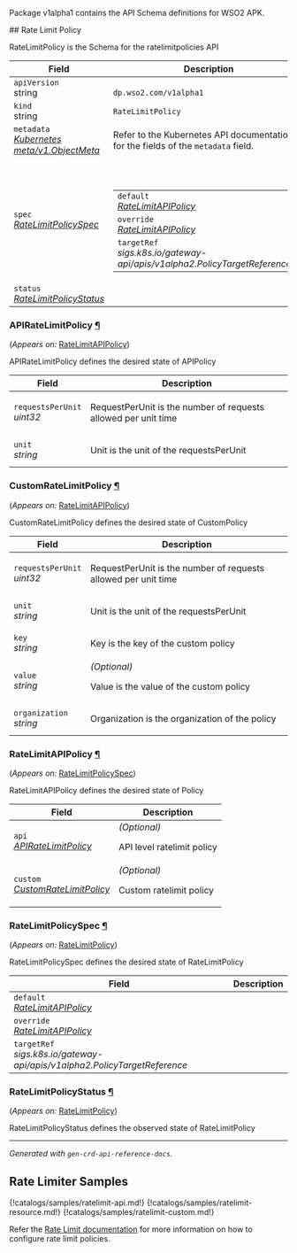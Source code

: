 <p>
<p>Package v1alpha1 contains the API Schema definitions for WSO2 APK.</p>
</p>
## Rate Limit Policy

<p>
<p>RateLimitPolicy is the Schema for the ratelimitpolicies API</p>
</p>
<table>
    <thead>
        <tr>
            <th>Field</th>
            <th>Description</th>
        </tr>
    </thead>
    <tbody>
        <tr>
            <td>
                <code>apiVersion</code></br>
                string
            </td>
            <td>
                <code>
dp.wso2.com/v1alpha1
</code>
            </td>
        </tr>
        <tr>
            <td>
                <code>kind</code></br>
                string
            </td>
            <td><code>RateLimitPolicy</code></td>
        </tr>
        <tr>
            <td>
                <code>metadata</code></br>
                <em>
                    <a href="https://kubernetes.io/docs/reference/generated/kubernetes-api/v1.23/#objectmeta-v1-meta">
                        Kubernetes meta/v1.ObjectMeta
                    </a>
                </em>
            </td>
            <td>
                Refer to the Kubernetes API documentation for the fields of the
                <code>metadata</code> field.
            </td>
        </tr>
        <tr>
            <td>
                <code>spec</code></br>
                <em>
                    <a href="#dp.wso2.com/v1alpha1.RateLimitPolicySpec">
                        RateLimitPolicySpec
                    </a>
                </em>
            </td>
            <td>
                <br />
                <br />
                <table>
                    <tr>
                        <td>
                            <code>default</code></br>
                            <em>
                                <a href="#dp.wso2.com/v1alpha1.RateLimitAPIPolicy">
                                    RateLimitAPIPolicy
                                </a>
                            </em>
                        </td>
                        <td>
                        </td>
                    </tr>
                    <tr>
                        <td>
                            <code>override</code></br>
                            <em>
                                <a href="#dp.wso2.com/v1alpha1.RateLimitAPIPolicy">
                                    RateLimitAPIPolicy
                                </a>
                            </em>
                        </td>
                        <td>
                        </td>
                    </tr>
                    <tr>
                        <td>
                            <code>targetRef</code></br>
                            <em>
                                sigs.k8s.io/gateway-api/apis/v1alpha2.PolicyTargetReference
                            </em>
                        </td>
                        <td>
                        </td>
                    </tr>
                </table>
            </td>
        </tr>
        <tr>
            <td>
                <code>status</code></br>
                <em>
                    <a href="#dp.wso2.com/v1alpha1.RateLimitPolicyStatus">
                        RateLimitPolicyStatus
                    </a>
                </em>
            </td>
            <td>
            </td>
        </tr>
    </tbody>
</table>
<h3 id="dp.wso2.com/v1alpha1.APIRateLimitPolicy">APIRateLimitPolicy
    <a class="headerlink" href="#dp.wso2.com%2fv1alpha1.APIRateLimitPolicy" title="Permanent link">¶</a>
</h3>
<p>
    (<em>Appears on:</em>
    <a href="#dp.wso2.com/v1alpha1.RateLimitAPIPolicy">RateLimitAPIPolicy</a>)
</p>
<p>
<p>APIRateLimitPolicy defines the desired state of APIPolicy</p>
</p>
<table>
    <thead>
        <tr>
            <th>Field</th>
            <th>Description</th>
        </tr>
    </thead>
    <tbody>
        <tr>
            <td>
                <code>requestsPerUnit</code></br>
                <em>
                    uint32
                </em>
            </td>
            <td>
                <p>RequestPerUnit is the number of requests allowed per unit time</p>
            </td>
        </tr>
        <tr>
            <td>
                <code>unit</code></br>
                <em>
                    string
                </em>
            </td>
            <td>
                <p>Unit is the unit of the requestsPerUnit</p>
            </td>
        </tr>
    </tbody>
</table>
<h3 id="dp.wso2.com/v1alpha1.CustomRateLimitPolicy">CustomRateLimitPolicy
    <a class="headerlink" href="#dp.wso2.com%2fv1alpha1.CustomRateLimitPolicy" title="Permanent link">¶</a>
</h3>
<p>
    (<em>Appears on:</em>
    <a href="#dp.wso2.com/v1alpha1.RateLimitAPIPolicy">RateLimitAPIPolicy</a>)
</p>
<p>
<p>CustomRateLimitPolicy defines the desired state of CustomPolicy</p>
</p>
<table>
    <thead>
        <tr>
            <th>Field</th>
            <th>Description</th>
        </tr>
    </thead>
    <tbody>
        <tr>
            <td>
                <code>requestsPerUnit</code></br>
                <em>
                    uint32
                </em>
            </td>
            <td>
                <p>RequestPerUnit is the number of requests allowed per unit time</p>
            </td>
        </tr>
        <tr>
            <td>
                <code>unit</code></br>
                <em>
                    string
                </em>
            </td>
            <td>
                <p>Unit is the unit of the requestsPerUnit</p>
            </td>
        </tr>
        <tr>
            <td>
                <code>key</code></br>
                <em>
                    string
                </em>
            </td>
            <td>
                <p>Key is the key of the custom policy</p>
            </td>
        </tr>
        <tr>
            <td>
                <code>value</code></br>
                <em>
                    string
                </em>
            </td>
            <td>
                <em>(Optional)</em>
                <p>Value is the value of the custom policy</p>
            </td>
        </tr>
        <tr>
            <td>
                <code>organization</code></br>
                <em>
                    string
                </em>
            </td>
            <td>
                <p>Organization is the organization of the policy</p>
            </td>
        </tr>
    </tbody>
</table>
<h3 id="dp.wso2.com/v1alpha1.RateLimitAPIPolicy">RateLimitAPIPolicy
    <a class="headerlink" href="#dp.wso2.com%2fv1alpha1.RateLimitAPIPolicy" title="Permanent link">¶</a>
</h3>
<p>
    (<em>Appears on:</em>
    <a href="#dp.wso2.com/v1alpha1.RateLimitPolicySpec">RateLimitPolicySpec</a>)
</p>
<p>
<p>RateLimitAPIPolicy defines the desired state of Policy</p>
</p>
<table>
    <thead>
        <tr>
            <th>Field</th>
            <th>Description</th>
        </tr>
    </thead>
    <tbody>
        <tr>
            <td>
                <code>api</code></br>
                <em>
                    <a href="#dp.wso2.com/v1alpha1.APIRateLimitPolicy">
                        APIRateLimitPolicy
                    </a>
                </em>
            </td>
            <td>
                <em>(Optional)</em>
                <p>API level ratelimit policy</p>
            </td>
        </tr>
        <tr>
            <td>
                <code>custom</code></br>
                <em>
                    <a href="#dp.wso2.com/v1alpha1.CustomRateLimitPolicy">
                        CustomRateLimitPolicy
                    </a>
                </em>
            </td>
            <td>
                <em>(Optional)</em>
                <p>Custom ratelimit policy</p>
            </td>
        </tr>
    </tbody>
</table>
<h3 id="dp.wso2.com/v1alpha1.RateLimitPolicySpec">RateLimitPolicySpec
    <a class="headerlink" href="#dp.wso2.com%2fv1alpha1.RateLimitPolicySpec" title="Permanent link">¶</a>
</h3>
<p>
    (<em>Appears on:</em>
    <a href="#dp.wso2.com/v1alpha1.RateLimitPolicy">RateLimitPolicy</a>)
</p>
<p>
<p>RateLimitPolicySpec defines the desired state of RateLimitPolicy</p>
</p>
<table>
    <thead>
        <tr>
            <th>Field</th>
            <th>Description</th>
        </tr>
    </thead>
    <tbody>
        <tr>
            <td>
                <code>default</code></br>
                <em>
                    <a href="#dp.wso2.com/v1alpha1.RateLimitAPIPolicy">
                        RateLimitAPIPolicy
                    </a>
                </em>
            </td>
            <td>
            </td>
        </tr>
        <tr>
            <td>
                <code>override</code></br>
                <em>
                    <a href="#dp.wso2.com/v1alpha1.RateLimitAPIPolicy">
                        RateLimitAPIPolicy
                    </a>
                </em>
            </td>
            <td>
            </td>
        </tr>
        <tr>
            <td>
                <code>targetRef</code></br>
                <em>
                    sigs.k8s.io/gateway-api/apis/v1alpha2.PolicyTargetReference
                </em>
            </td>
            <td>
            </td>
        </tr>
    </tbody>
</table>
<h3 id="dp.wso2.com/v1alpha1.RateLimitPolicyStatus">RateLimitPolicyStatus
    <a class="headerlink" href="#dp.wso2.com%2fv1alpha1.RateLimitPolicyStatus" title="Permanent link">¶</a>
</h3>
<p>
    (<em>Appears on:</em>
    <a href="#dp.wso2.com/v1alpha1.RateLimitPolicy">RateLimitPolicy</a>)
</p>
<p>
<p>RateLimitPolicyStatus defines the observed state of RateLimitPolicy</p>
</p>
<hr />
<p><em>
        Generated with <code>gen-crd-api-reference-docs</code>.
    </em></p>

## Rate Limiter Samples

{!catalogs/samples/ratelimit-api.md!}
{!catalogs/samples/ratelimit-resource.md!}
{!catalogs/samples/ratelimit-custom.md!}

Refer the [Rate Limit documentation](../../create-api/rate-limiting/rate-limiting-policy-overview.md) for more information on how to configure rate limit policies.